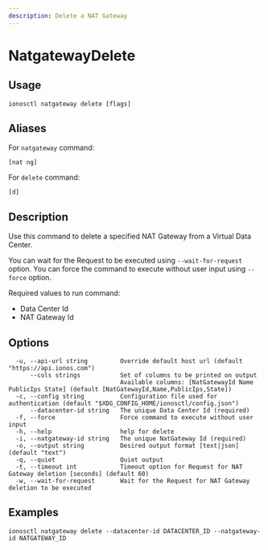 ```yaml
---
description: Delete a NAT Gateway
---
```


# NatgatewayDelete

## Usage

```text
ionosctl natgateway delete [flags]
```

## Aliases

For `natgateway` command:

```text
[nat ng]
```

For `delete` command:

```text
[d]
```

## Description

Use this command to delete a specified NAT Gateway from a Virtual Data Center.

You can wait for the Request to be executed using `--wait-for-request` option. You can force the command to execute without user input using `--force` option.

Required values to run command:

* Data Center Id
* NAT Gateway Id

## Options

```text
  -u, --api-url string         Override default host url (default "https://api.ionos.com")
      --cols strings           Set of columns to be printed on output 
                               Available columns: [NatGatewayId Name PublicIps State] (default [NatGatewayId,Name,PublicIps,State])
  -c, --config string          Configuration file used for authentication (default "$XDG_CONFIG_HOME/ionosctl/config.json")
      --datacenter-id string   The unique Data Center Id (required)
  -f, --force                  Force command to execute without user input
  -h, --help                   help for delete
  -i, --natgateway-id string   The unique NatGateway Id (required)
  -o, --output string          Desired output format [text|json] (default "text")
  -q, --quiet                  Quiet output
  -t, --timeout int            Timeout option for Request for NAT Gateway deletion [seconds] (default 60)
  -w, --wait-for-request       Wait for the Request for NAT Gateway deletion to be executed
```

## Examples

```text
ionosctl natgateway delete --datacenter-id DATACENTER_ID --natgateway-id NATGATEWAY_ID
```

